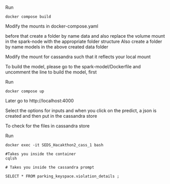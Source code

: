 

Run 

```
docker compose build
```

Modify the mounts in docker-compose.yaml

before that create a folder by name data and also replace the volume mount in the spark-node with the appropriate folder structure
Also create a folder by name models in the above created data folder

Modify the mount for cassandra such that it reflects your local mount

To build the model, please go to the spark-model/Dockerfile and uncomment the line to build the model, first

Run

```
docker compose up
```

Later go to http://localhost:4000

Select the options for inputs and when you click on the predict, a json is created and then put in the cassandra store

To check for the files in cassandra store

Run

```
docker exec -it SEDS_Hacakthon2_cass_1 bash

#Takes you inside the container
cqlsh

# Takes you inside the cassandra prompt

SELECT * FROM parking_keyspace.violation_details ;
```

